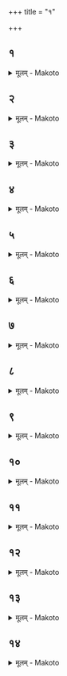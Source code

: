 +++
title = "१"

+++


##  १
<details><summary>मूलम् - Makoto</summary>

विश्व꣡रूपं वै꣡ त्वा꣡ष्ट्र꣡म् इ꣡न्द्रो ऽहन् ।॥  
तं꣡ त्व꣡ष्टा꣡ हत꣡पुत्रो ऽभ्य᳡चरत् सो᳡ ऽभिचरणी꣡यम् अ꣡पेन्द्रꣳ सो꣡मम् आ꣡हरत् त꣡स्ये꣡न्द्रो यज्ञवेशसं꣡ कृत्वा꣡ प्रा꣡स꣡हा꣡ सो꣡मम् अपिबत् स꣡ वि꣡ष्वङ् व्या᳡र्छत् त꣡स्येन्द्रियं꣡ वीर्य᳡म् अ꣡ङ्गा꣡दङ्गा꣡द् अस्रवत् ॥॥
</details>

##  २
<details><summary>मूलम् - Makoto</summary>

त꣡स्या꣡क्षिभ्या꣡म् एव꣡ ते꣡जो ऽस्रवत् ।॥  
सो᳡ ऽजः꣡ पशु꣡र् अभवद् धूम्रो꣡ ऽथ य꣡त् प꣡क्ष्मभ्यस् ते꣡ गोधू꣡मा꣡ य꣡द् अ꣡श्रुभ्यस् त꣡त् कु꣡वलम् ॥॥
</details>

##  ३
<details><summary>मूलम् - Makoto</summary>

ना꣡सिका꣡भ्या꣡म् एवा᳡स्य वीर्य᳡म् अस्रवत् ।॥  
सो꣡ ऽविः पशु꣡र् अभवन् मेषो꣡ ऽथ य꣡च् छलेष्म꣡णस् ता꣡ उपवा꣡का꣡ य꣡त् स्नीहा꣡ त꣡द् ब꣡दरं ॥॥
</details>

##  ४
<details><summary>मूलम् - Makoto</summary>

मु꣡खा꣡द् एवा᳡स्य बलम् अस्रवत् ।॥  
स꣡ गौः꣡ पशु꣡र् अभवद् ऋषभो꣡ ऽथ ये꣡ फे꣡ना꣡स् ते꣡ य꣡वा꣡ य꣡त् स्ने꣡हस् त꣡त् कर्क꣡न्धु ॥॥
</details>

##  ५
<details><summary>मूलम् - Makoto</summary>

श्रो꣡त्रा꣡द् एवा᳡स्य य꣡शो ऽस्रवत् ।॥  
त꣡द् ए꣡कशफम् अभवद् अ꣡श्वो ऽश्वतरो꣡ गर्दभः꣡ ॥॥
</details>

##  ६
<details><summary>मूलम् - Makoto</summary>

स्त꣡ना꣡भ्या꣡म् एवा᳡स्य शुक्र꣡म् अस्रवत् ।॥  
त꣡त् प꣡यो ऽभवत् पशुनां꣡ ज्यो꣡तिर् उ꣡रस एवा᳡स्य हृ꣡दया꣡त् त्वि꣡षिर् अस्रवत् स꣡ श्येनो᳡ ऽपा꣡ष्ठिहा᳡भवद् व꣡यसाꣳ꣡ रा꣡जा꣡ ॥॥
</details>

##  ७
<details><summary>मूलम् - Makoto</summary>

ना꣡भ्या꣡ एवा᳡स्य शूषो᳡ ऽस्रवत् ।॥  
त꣡त् सो꣡सम् अभवन् ना꣡यो न꣡ हि꣡रण्यꣳ रे꣡तस एवा᳡स्य रूप꣡म् अस्रवत् त꣡त् सुव꣡र्णꣳ हि꣡रण्यम् अभवच् छिश्ना꣡द् एवा᳡स्य र꣡सो ऽस्रवत् सा꣡ परिस्रु꣡द् अभवत् स्फिगी꣡भ्या꣡म् एवा᳡स्य भा꣡मो ऽस्रवत् सा꣡ सु꣡रा꣡भवद् अ꣡न्नस्य र꣡सः ॥॥
</details>

##  ८
<details><summary>मूलम् - Makoto</summary>

मू꣡त्रा꣡द् एवा᳡स्यौ꣡जो ऽस्रवत् ।॥  
स꣡ वृ꣡को ऽभवद् आ꣡रण्या꣡णां꣡ पशूनां꣡ जूति꣡र् ऊ꣡वध्या꣡द् एवा᳡स्य मन्यु꣡र् अस्रवत् स꣡ व्या꣡घ्रो ऽभवद् आ꣡रण्या꣡णां꣡ पशूनाꣳ꣡ रा꣡जा꣡ लो꣡हिता꣡द् एवा᳡स्य स꣡हो ऽस्रवत् स꣡ सिꣳ꣡हो ऽभवद् आ꣡रण्या꣡नां꣡ पशूना꣡म् ईशः꣡ ॥॥
</details>

##  ९
<details><summary>मूलम् - Makoto</summary>

लो꣡मभ्य एवा᳡स्य चित्त꣡म् अस्रवत् ।॥  
ते꣡ श्या꣡मा꣡का꣡ अभवंस् त्वच꣡ एवा᳡स्या꣡पचितिर् अस्रवत् सो᳡ ऽश्वत्थो꣡ व꣡नस्प꣡तिर् अभवन् माꣳ꣡से꣡भ्य एवा᳡स्यो꣡र्ग् अस्रवत् स꣡ उदुम्ब꣡रो ऽभवद् अ꣡स्थिभ्य एवा᳡स्य स्वधा᳡स्रवत् स꣡ न्यग्रो꣡धो ऽभवन् मज्ज꣡भ्य एवा᳡स्य भक्षः꣡ सोमपीथो᳡ ऽस्रवत् ते꣡ व्रीह꣡यो ऽभवन्न् एव꣡म् अस्येन्द्रिया꣡णि वीर्या᳡णि व्यु꣡दक्रा꣡मन् ॥॥
</details>

##  १०
<details><summary>मूलम् - Makoto</summary>

अ꣡थ ह वै꣡ त꣡र्हि ।॥  
न꣡मुचिनैवा᳡सुरे꣡ण सह꣡ चचा꣡र स꣡ ऐक्षत न꣡मुचिर् अपुनर्वा꣡ अय꣡म् अभूद् ध꣡न्ता꣡स्येन्द्रियं꣡ वीर्यꣳ᳡ सोमपीथ꣡म् अन्ना꣡द्यꣳ ह꣡रा꣡णी꣡ति त꣡स्यैत꣡यैव꣡ सु꣡रयेन्द्रियं꣡ वीर्यꣳ᳡ सोमपीथ꣡म् अन्ना꣡द्यम् अहरत् स꣡ ह न्य᳡र्णः शिश्ये तं꣡ देवा꣡ उपसं꣡जग्मिरे श्रेष्ठो꣡ वै꣡ नो ऽय꣡म् अभूत् त꣡म् इमं꣡ पा꣡प्मा᳡विदद् ध꣡न्तेमं꣡ भिषज्या꣡मे꣡ति ॥॥
</details>

##  ११
<details><summary>मूलम् - Makoto</summary>

ते᳡ ऽश्वि꣡ना꣡व् अब्रुवन् ।॥  
युवं꣡ वै꣡ ब्रह्मा꣡णौ भिष꣡जौ स्थो युव꣡म् इमं꣡ भिषज्यतम् इ꣡ति ता꣡व् अब्रूता꣡म् अ꣡स्तु नौ भा꣡ग꣡ इ꣡ति ते᳡ ऽब्रुवन् य꣡ एषो᳡ ऽजः꣡ स꣡ वां꣡ भा꣡ग꣡ इ꣡ति त꣡थे꣡ति त꣡स्मा꣡द् आ꣡श्विनो꣡ धूम्रो꣡ भवति ॥॥
</details>

##  १२
<details><summary>मूलम् - Makoto</summary>

ते꣡ स꣡रस्वतीम् अब्रुवन् ।॥  
त्वं꣡ वै꣡ भै꣡ष्ज्यम् असि त्व꣡म् इमं꣡ भिषज्ये꣡ति सा᳡ब्रवीद् अ꣡स्तु मे भा꣡ग꣡ इ꣡ति ते᳡ ऽब्रुवन् य꣡ एषो꣡ ऽविः स꣡ ते भा꣡ग꣡ इ꣡ति त꣡थे꣡ति त꣡स्मा꣡त् सा꣡रस्वतो꣡ मेषो꣡ भवति ॥॥
</details>

##  १३
<details><summary>मूलम् - Makoto</summary>

अ꣡था꣡ब्रुवन् ।॥  
एता꣡व् अद्वा꣡ अस्मि꣡न्न् एत꣡र्हि या꣡वद् अय꣡म् ऋषभो᳡ ऽस्यै᳡वा᳡यम् अस्त्व् इ꣡ति त꣡थे꣡ति त꣡स्मा꣡द् ऐन्द्र꣡ ऋषभो꣡ भवति ॥॥
</details>

##  १४
<details><summary>मूलम् - Makoto</summary>

ता꣡व् अश्वि꣡नौ च स꣡रस्वती च ।॥  
इन्द्रियं꣡ वीर्यं᳡ न꣡मुचेर् आ꣡हृ꣡त्य त꣡द् अस्मिन् पु꣡नर् अदधुस् तं꣡ पा꣡प्मनो᳡ ऽत्रा꣡यन्त सुत्रा꣡तं बतैनं पा꣡प्म꣡नो ऽत्रा꣡स्मही꣡ति त꣡द् वा꣡व꣡ सौत्रा꣡मण्य् अ᳡भवत् त꣡त् सौत्रा꣡मण्यै꣡ सौत्रा꣡मणीत्वं꣡ त्रा꣡यते मृत्यो꣡र् आ꣡त्मा꣡नम् अ꣡प पा꣡प्मा꣡नꣳ हते य꣡ एव꣡म् एत꣡त् सौत्रा꣡मण्यै꣡ सौत्रा꣡मणीत्वं꣡ वे꣡द त्र꣡यस्त्रिꣳशद् द꣡क्षिणा꣡ भवन्ति त्र꣡यस्त्रिꣳशद् धि꣡ तं꣡ देव꣡ता꣡ अ꣡भिषज्यंस् त꣡स्मा꣡द् आ꣡हुर् भेषजं꣡ द꣡क्षिणा꣡ इ꣡ति ॥॥
</details>